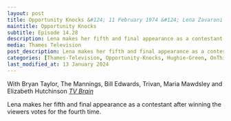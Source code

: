 ```yaml
---
layout: post
title: Opportunity Knocks &#124; 11 February 1974 &#124; Lena Zavaroni makes her fifth and final appearance as a contestant
maintitle: Opportunity Knocks
subtitle: Episode 14.28
description: Lena makes her fifth and final appearance as a contestant after winning the viewers votes for the fourth time.
media: Thames Television
post_description: Lena makes her fifth and final appearance as a contestant after winning the viewers votes for the fourth time.
categories: [Thames-Television, Opportunity-Knocks, Hughie-Green, OnThisDay11February]
last_modified_at: 13 January 2024
---
```


With Bryan Taylor, The Mannings, Bill Edwards, Trivan, Maria Mawdsley and Elizabeth Hutchinson
<cite><a href="https://www.tvbrain.info/tv-archive?showname=Opportunity+Knocks&type=lostshow#:~:text=With%20Bryan%20Taylor%2C%20The%20Mannings%2C%20Bill%20Edwards%2C%20Trivan%2C%20Maria%20Mawdsley%20and%20Elizabeth%20Hutchinson">TV Brain</a></cite>

Lena makes her fifth and final appearance as a contestant after winning the viewers votes for the fourth time.

